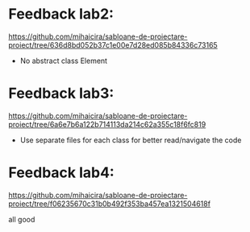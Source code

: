 # Feedback lab2:
https://github.com/mihaicira/sabloane-de-proiectare-proiect/tree/636d8bd052b37c1e00e7d28ed085b84336c73165

- No abstract class Element

# Feedback lab3:
https://github.com/mihaicira/sabloane-de-proiectare-proiect/tree/6a6e7b6a122b714113da214c62a355c18f6fc819

- Use separate files for each class for better read/navigate the code

# Feedback lab4:
https://github.com/mihaicira/sabloane-de-proiectare-proiect/tree/f06235670c31b0b492f353ba457ea1321504618f

all good

